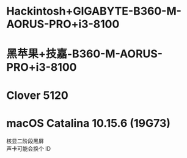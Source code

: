 # Hackintosh+GIGABYTE-B360-M-AORUS-PRO+i3-8100

# 黑苹果+技嘉-B360-M-AORUS-PRO+i3-8100

# Clover 5120

# macOS Catalina 10.15.6 (19G73)

核显二阶段黑屏  
声卡可能会换个 ID

